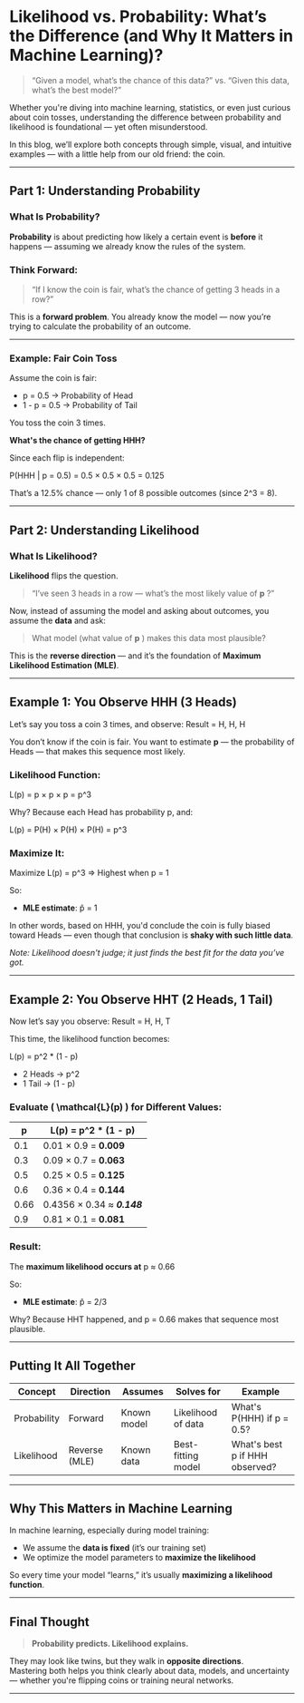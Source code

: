 # Likelihood vs. Probability: What’s the Difference (and Why It Matters in Machine Learning)?

> “Given a model, what’s the chance of this data?” vs. “Given this data, what’s the best model?”

Whether you're diving into machine learning, statistics, or even just curious about coin tosses, understanding the difference between probability and likelihood is foundational — yet often misunderstood.

In this blog, we’ll explore both concepts through simple, visual, and intuitive examples — with a little help from our old friend: the coin.

---

## Part 1: Understanding Probability

### What Is Probability?

**Probability** is about predicting how likely a certain event is **before** it happens — assuming we already know the rules of the system.

### Think Forward:

> “If I know the coin is fair, what’s the chance of getting 3 heads in a row?”

This is a **forward problem**. You already know the model — now you’re trying to calculate the probability of an outcome.

---

### Example: Fair Coin Toss

Assume the coin is fair:

- p = 0.5 → Probability of Head
- 1 - p = 0.5 → Probability of Tail

You toss the coin 3 times.

**What's the chance of getting HHH?**

Since each flip is independent:

P(HHH | p = 0.5) = 0.5 × 0.5 × 0.5 = 0.125

That’s a 12.5% chance — only 1 of 8 possible outcomes (since 2^3 = 8).

---

## Part 2: Understanding Likelihood

### What Is Likelihood?

**Likelihood** flips the question.

> “I’ve seen 3 heads in a row — what’s the most likely value of **p** ?”

Now, instead of assuming the model and asking about outcomes, you assume the **data** and ask:

> What model (what value of **p** ) makes this data most plausible?

This is the **reverse direction** — and it’s the foundation of **Maximum Likelihood Estimation (MLE)**.

---

## Example 1: You Observe HHH (3 Heads)

Let’s say you toss a coin 3 times, and observe: Result = H, H, H

You don’t know if the coin is fair. You want to estimate **p** — the probability of Heads — that makes this sequence most likely.

### Likelihood Function:
L(p) = p × p × p = p^3

Why? Because each Head has probability p, and:

L(p) = P(H) × P(H) × P(H) = p^3

### Maximize It:

Maximize L(p) = p^3 ⇒ Highest when p = 1

So:

- **MLE estimate**: p̂ = 1

In other words, based on HHH, you'd conclude the coin is fully biased toward Heads — even though that conclusion is **shaky with such little data**.

*Note: Likelihood doesn't judge; it just finds the best fit for the data you’ve got.*

---

## Example 2: You Observe HHT (2 Heads, 1 Tail)

Now let’s say you observe: Result = H, H, T

This time, the likelihood function becomes:

L(p) = p^2 * (1 - p)

- 2 Heads → p^2
- 1 Tail → (1 - p)

### Evaluate \( \mathcal{L}(p) \) for Different Values:

| p    | L(p) = p^2 * (1 - p)        |
|------|-----------------------------|
| 0.1  | 0.01 × 0.9 = **0.009**      |
| 0.3  | 0.09 × 0.7 = **0.063**      |
| 0.5  | 0.25 × 0.5 = **0.125**      |
| 0.6  | 0.36 × 0.4 = **0.144**      |
| 0.66 | 0.4356 × 0.34 ≈ **_0.148_** |
| 0.9  | 0.81 × 0.1 = **0.081**      |

### Result:

The **maximum likelihood occurs at** p ≈ 0.66

So:

- **MLE estimate**: p̂ = 2/3

Why? Because HHT happened, and p = 0.66 makes that sequence most plausible.

---

## Putting It All Together

| Concept     | Direction     | Assumes     | Solves for         | Example                                |
|-------------|---------------|-------------|--------------------|----------------------------------------|
| Probability | Forward       | Known model | Likelihood of data | What's P(HHH) if p = 0.5?              |
| Likelihood  | Reverse (MLE) | Known data  | Best-fitting model | What's best p if HHH observed?         |


---

## Why This Matters in Machine Learning

In machine learning, especially during model training:

- We assume the **data is fixed** (it’s our training set)
- We optimize the model parameters to **maximize the likelihood**

So every time your model “learns,” it’s usually **maximizing a likelihood function**.

---

## Final Thought

> **Probability predicts. Likelihood explains.**

They may look like twins, but they walk in **opposite directions**.  
Mastering both helps you think clearly about data, models, and uncertainty — whether you're flipping coins or training neural networks.

---